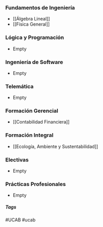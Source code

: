 ### Fundamentos de Ingeniería

- [[Álgebra Lineal]]
- [[Física General]]

### Lógica y Programación

- Empty

### Ingeniería de Software

- Empty

### Telemática

- Empty

### Formación Gerencial

- [[Contabilidad Financiera]]

### Formación Integral

- [[Ecología, Ambiente y Sustentabilidad]]

### Electivas

- Empty

### Prácticas Profesionales

- Empty

##### Tags

#UCAB #ucab